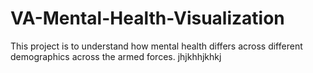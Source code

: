 # VA-Mental-Health-Visualization
This project is to understand how mental health differs across different demographics across the armed forces.
jhjkhhjkhkj